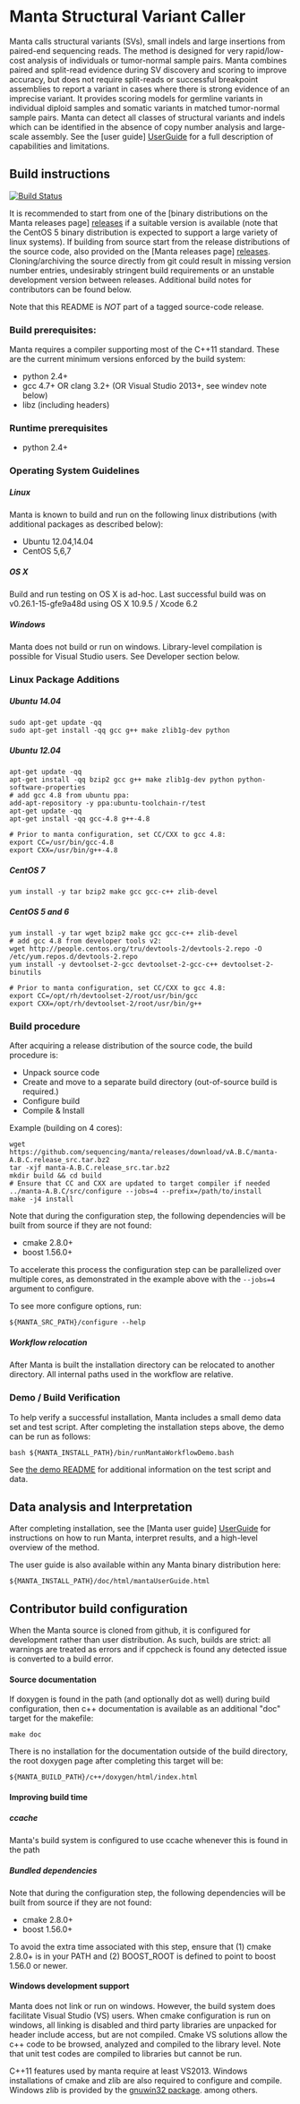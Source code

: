 Manta Structural Variant Caller
===============================

Manta calls structural variants (SVs), small indels and large insertions from paired-end
sequencing reads. The method is designed for very rapid/low-cost analysis of individuals
or tumor-normal sample pairs. Manta combines paired and split-read evidence during SV
discovery and scoring to improve accuracy, but does not require split-reads
or successful breakpoint assemblies to report a variant in cases where there is
strong evidence of an imprecise variant. It provides scoring models
for germline variants in individual diploid samples and somatic variants in matched
tumor-normal sample pairs. Manta can detect all classes
of structural variants and indels which can be identified in the absence of copy number
analysis and large-scale assembly.
See the [user guide] [UserGuide] for a full description of
capabilities and limitations.

[UserGuide]:src/markdown/mantaUserGuide.md

Build instructions
------------------

[![Build Status](https://travis-ci.org/sequencing/manta.svg?branch=master)](https://travis-ci.org/sequencing/manta)

It is recommended to start from one of the [binary distributions
on the Manta releases page] [releases] if a suitable version is available (note
that the CentOS 5 binary distribution is expected to support a large variety
of linux systems). 
If building from source start from the release distributions of the source code,
also provided on the [Manta releases page] [releases]. Cloning/archiving the
source directly from git could result in missing version number entries, undesirably
stringent build requirements or an unstable development version between
releases. Additional build notes for contributors can be found below.

Note that this README is _NOT_ part of a tagged source-code release.

[releases]:https://github.com/sequencing/manta/releases

### Build prerequisites:

Manta requires a compiler supporting most of the C++11 standard. These are the
current minimum versions enforced by the build system:

* python 2.4+
* gcc 4.7+ OR clang 3.2+ (OR Visual Studio 2013+, see windev note below)
* libz (including headers)

### Runtime prerequisites

* python 2.4+

### Operating System Guidelines

##### Linux 

Manta is known to build and run on the following linux distributions
(with additional packages as described below):

- Ubuntu 12.04,14.04
- CentOS 5,6,7

##### OS X

Build and run testing on OS X is ad-hoc. Last successful build was on
v0.26.1-15-gfe9a48d using OS X 10.9.5 / Xcode 6.2

##### Windows

Manta does not build or run on windows. Library-level compilation is
possible for Visual Studio users. See Developer section below.

### Linux Package Additions

##### Ubuntu 14.04

    sudo apt-get update -qq
    sudo apt-get install -qq gcc g++ make zlib1g-dev python

##### Ubuntu 12.04

    apt-get update -qq
    apt-get install -qq bzip2 gcc g++ make zlib1g-dev python python-software-properties
    # add gcc 4.8 from ubuntu ppa:
    add-apt-repository -y ppa:ubuntu-toolchain-r/test
    apt-get update -qq
    apt-get install -qq gcc-4.8 g++-4.8

    # Prior to manta configuration, set CC/CXX to gcc 4.8:
    export CC=/usr/bin/gcc-4.8
    export CXX=/usr/bin/g++-4.8

##### CentOS 7

    yum install -y tar bzip2 make gcc gcc-c++ zlib-devel

##### CentOS 5 and 6

    yum install -y tar wget bzip2 make gcc gcc-c++ zlib-devel
    # add gcc 4.8 from developer tools v2:
    wget http://people.centos.org/tru/devtools-2/devtools-2.repo -O /etc/yum.repos.d/devtools-2.repo
    yum install -y devtoolset-2-gcc devtoolset-2-gcc-c++ devtoolset-2-binutils

    # Prior to manta configuration, set CC/CXX to gcc 4.8:
    export CC=/opt/rh/devtoolset-2/root/usr/bin/gcc
    export CXX=/opt/rh/devtoolset-2/root/usr/bin/g++

### Build procedure

After acquiring a release distribution of the source code, the build procedure is:

* Unpack source code
* Create and move to a separate build directory (out-of-source build is required.)
* Configure build
* Compile & Install

Example (building on 4 cores):

    wget https://github.com/sequencing/manta/releases/download/vA.B.C/manta-A.B.C.release_src.tar.bz2
    tar -xjf manta-A.B.C.release_src.tar.bz2
    mkdir build && cd build
    # Ensure that CC and CXX are updated to target compiler if needed 
    ../manta-A.B.C/src/configure --jobs=4 --prefix=/path/to/install
    make -j4 install

Note that during the configuration step, the following dependencies will be
built from source if they are not found:

* cmake 2.8.0+
* boost 1.56.0+

To accelerate this process the configuration step can be parallelized over
multiple cores, as demonstrated in the example above with the `--jobs=4`
argument to configure.

To see more configure options, run:

    ${MANTA_SRC_PATH}/configure --help

##### Workflow relocation

After Manta is built the installation directory can be relocated to another directory.
All internal paths used in the workflow are relative.

### Demo / Build Verification 

To help verify a successful installation, Manta includes a small demo data
set and test script. After completing the installation steps above, the
demo can be run as follows:

    bash ${MANTA_INSTALL_PATH}/bin/runMantaWorkflowDemo.bash

See [the demo README](src/demo/README.md) for additional information on the test script and data.

Data analysis and Interpretation
--------------------------------

After completing installation, see the [Manta user guide] [UserGuide] for instructions on
how to run Manta, interpret results, and a high-level overview of the method.

The user guide is also available within any Manta binary distribution here:

    ${MANTA_INSTALL_PATH}/doc/html/mantaUserGuide.html


Contributor build configuration
-------------------------------

When the Manta source is cloned from github, it is configured for development
rather than user distribution. As such, builds are strict: all warnings are
treated as errors and if cppcheck is found any detected issue is converted
to a build error.

#### Source documentation

If doxygen is found in the path (and optionally dot as well) during build
configuration, then c++ documentation is available as an additional "doc"
target for the makefile:

    make doc

There is no installation for the documentation outside of the build directory,
the root doxygen page after completing this target will be:

    ${MANTA_BUILD_PATH}/c++/doxygen/html/index.html

#### Improving build time

##### ccache

Manta's build system is configured to use ccache whenever this is found in the path

##### Bundled dependencies

Note that during the configuration step, the following dependencies will be
built from source if they are not found:

* cmake 2.8.0+
* boost 1.56.0+

To avoid the extra time associated with this step, ensure that (1) cmake 2.8.0+
is in your PATH and (2) BOOST\_ROOT is defined to point to boost 1.56.0 or newer. 

#### Windows development support

Manta does not link or run on windows. However, the build system does
facilitate Visual Studio (VS) users. When cmake configuration is run on
windows, all linking is disabled and third party libraries are unpacked
for header include access, but are not compiled. Cmake VS solutions allow
the c++ code to be browsed, analyzed and compiled to the library level.
Note that unit test codes are compiled to libraries but cannot be run.

C++11 features used by manta require at least VS2013. Windows installations
of cmake and zlib are also required to configure and compile. Windows zlib
is provided by the 
[gnuwin32 package](http://gnuwin32.sourceforge.net/packages/zlib.htm).
among others.

